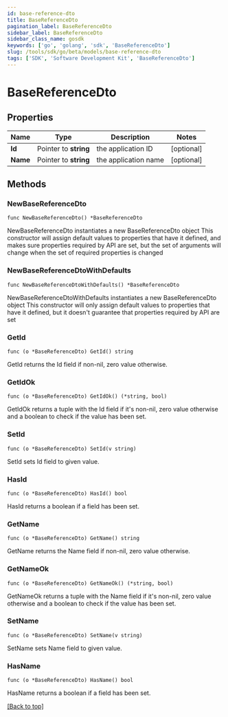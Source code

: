 ```yaml
---
id: base-reference-dto
title: BaseReferenceDto
pagination_label: BaseReferenceDto
sidebar_label: BaseReferenceDto
sidebar_class_name: gosdk
keywords: ['go', 'golang', 'sdk', 'BaseReferenceDto'] 
slug: /tools/sdk/go/beta/models/base-reference-dto
tags: ['SDK', 'Software Development Kit', 'BaseReferenceDto']
---
```


# BaseReferenceDto

## Properties

Name | Type | Description | Notes
------------ | ------------- | ------------- | -------------
**Id** |  Pointer to **string** | the application ID | [optional] 
**Name** |  Pointer to **string** | the application name | [optional] 

## Methods

### NewBaseReferenceDto

`func NewBaseReferenceDto() *BaseReferenceDto`

NewBaseReferenceDto instantiates a new BaseReferenceDto object
This constructor will assign default values to properties that have it defined,
and makes sure properties required by API are set, but the set of arguments
will change when the set of required properties is changed

### NewBaseReferenceDtoWithDefaults

`func NewBaseReferenceDtoWithDefaults() *BaseReferenceDto`

NewBaseReferenceDtoWithDefaults instantiates a new BaseReferenceDto object
This constructor will only assign default values to properties that have it defined,
but it doesn't guarantee that properties required by API are set

### GetId

`func (o *BaseReferenceDto) GetId() string`

GetId returns the Id field if non-nil, zero value otherwise.

### GetIdOk

`func (o *BaseReferenceDto) GetIdOk() (*string, bool)`

GetIdOk returns a tuple with the Id field if it's non-nil, zero value otherwise
and a boolean to check if the value has been set.

### SetId

`func (o *BaseReferenceDto) SetId(v string)`

SetId sets Id field to given value.

### HasId

`func (o *BaseReferenceDto) HasId() bool`

HasId returns a boolean if a field has been set.

### GetName

`func (o *BaseReferenceDto) GetName() string`

GetName returns the Name field if non-nil, zero value otherwise.

### GetNameOk

`func (o *BaseReferenceDto) GetNameOk() (*string, bool)`

GetNameOk returns a tuple with the Name field if it's non-nil, zero value otherwise
and a boolean to check if the value has been set.

### SetName

`func (o *BaseReferenceDto) SetName(v string)`

SetName sets Name field to given value.

### HasName

`func (o *BaseReferenceDto) HasName() bool`

HasName returns a boolean if a field has been set.


[[Back to top]](#) 


